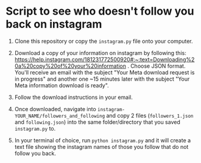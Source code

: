 # Script to see who doesn't follow you back on instagram

1. Clone this repository or copy the `instagram.py` file onto your computer.

2. Download a copy of your information on instagram by following this:
https://help.instagram.com/181231772500920#:~:text=Downloading%20a%20copy%20of%20your%20information . Choose JSON format.  You'll receive an email with the subject "Your Meta download request is in progress" and another one ~15 minutes later with the subject "Your Meta information download is ready".

3. Follow the download instructions in your email.

4. Once downloaded, navigate into `instagram-YOUR_NAME/followers_and_following` and copy 2 files (`followers_1.json` and `following.json`) into the same folder/directory that you saved `instagram.py` to.

5. In your terminal of choice, run
`python instagram.py` and it will create a text file showing the instagram names of those you follow that do not follow you back.